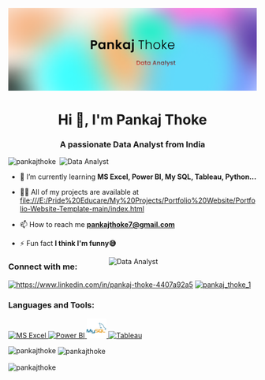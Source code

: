 ![logo](https://github.com/pankajthoke/pankajthoke/blob/main/Pankaj%20Thoke%20GitHub%20Banner.png)
<h1 align="center">Hi 👋, I'm Pankaj Thoke</h1>
<h3 align="center">A passionate Data Analyst from India</h3>
<img align="right" alt="Data Analyst" width="400" src="https://preview.redd.it/which-tool-is-used-to-make-deployment-diagrams-animated-v0-9mglchznt9db1.gif?width=1540&auto=webp&s=b355f467c74a1ced5b96a44fb11fc75acc30f67d">
<p align="left"> <img src="https://komarev.com/ghpvc/?username=pankajthoke&label=Profile%20views&color=0e75b6&style=flat" alt="pankajthoke" /> </p>

- 🌱 I’m currently learning **MS Excel, Power BI, My SQL, Tableau, Python...**

- 👨‍💻 All of my projects are available at [file:///E:/Pride%20Educare/My%20Projects/Portfolio%20Website/Portfolio-Website-Template-main/index.html](file:///E:/Pride%20Educare/My%20Projects/Portfolio%20Website/Portfolio-Website-Template-main/index.html)

- 📫 How to reach me **pankajthoke7@gmail.com**

- ⚡ Fun fact **I think I'm funny😅**
<img align="right" alt="Data Analyst" width="300" src="https://www.crumplab.com/statistics/imgs/gifs/OneWayNull.gif">
<h3 align="left">Connect with me:</h3>
<p align="left">
<a href="https://www.linkedin.com/in/pankaj-thoke-4407a92a5" target="blank"><img align="center" src="https://raw.githubusercontent.com/rahuldkjain/github-profile-readme-generator/master/src/images/icons/Social/linked-in-alt.svg" alt="https://www.linkedin.com/in/pankaj-thoke-4407a92a5" height="30" width="40" /></a>
<a href="https://instagram.com/pankaj_thoke_1" target="blank"><img align="center" src="https://raw.githubusercontent.com/rahuldkjain/github-profile-readme-generator/master/src/images/icons/Social/instagram.svg" alt="pankaj_thoke_1" height="30" width="40" /></a>
</p>

<h3 align="left">Languages and Tools:</h3>

<p align="left"> <a href="https://www.microsoft.com/en/microsoft-365/excel?market=af" target="_blank" rel="noreferrer"> <img src="https://upload.wikimedia.org/wikipedia/commons/thumb/7/73/Microsoft_Excel_2013-2019_logo.svg/1200px-Microsoft_Excel_2013-2019_logo.svg.png" alt="MS Excel" width="40" height="40"/> </a> 
<a href="https://www.microsoft.com/en-us/power-platform/products/power-bi" target="_blank" rel="noreferrer"> <img src="https://upload.wikimedia.org/wikipedia/commons/thumb/c/cf/New_Power_BI_Logo.svg/2048px-New_Power_BI_Logo.svg.png" alt="Power BI" width="40" height="40"/> </a>  
<a href="https://www.mysql.com/" target="_blank" rel="noreferrer"> <img src="https://raw.githubusercontent.com/devicons/devicon/master/icons/mysql/mysql-original-wordmark.svg" alt="mysql" width="40" height="40"/> </a> 
<a href="https://www.tableau.com/" target="_blank" rel="noreferrer"> <img src="https://www.svgrepo.com/show/354428/tableau-icon.svg" alt="Tableau" width="40" height="40"/> </a> </p>


<p><img align="left" src="https://github-readme-stats.vercel.app/api/top-langs?username=pankajthoke&show_icons=true&locale=en&layout=compact" alt="pankajthoke" /></p>

<p>&nbsp;<img align="center" src="https://github-readme-stats.vercel.app/api?username=pankajthoke&show_icons=true&locale=en" alt="pankajthoke" /></p>

<p><img align="center" src="https://github-readme-streak-stats.herokuapp.com/?user=pankajthoke&" alt="pankajthoke" /></p>
